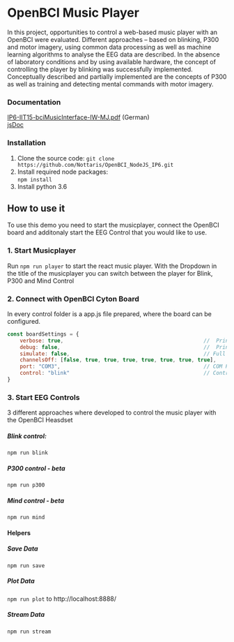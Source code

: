 # OpenBCI Music Player
In this project, opportunities to control a web-based music player with an OpenBCI were evaluated. Different approaches – based on blinking, P300 and motor imagery, using common data processing as well as machine learning algorithms to analyse the EEG data are described. In the absence of laboratory conditions and by using available hardware, the concept of controlling the player by blinking was successfully implemented. Conceptually described and partially implemented are the concepts of P300 as well as training and detecting mental commands with motor imagery. 

### Documentation
[IP6-IIT15-bciMusicInterface-IW-MJ.pdf](/docs/IP6-IIT15-bciMusicInterface-IW-MJ.pdf) (German)  
[jsDoc](/docs/jsdoc/index.html)


### Installation
1. Clone the source code:
``` git clone https://github.com/Nottaris/OpenBCI_NodeJS_IP6.git ```   
2. Install required node packages:  
``` npm install ``` 
3. Install python 3.6

## How to use it
To use this demo you need to start the musicplayer, connect the OpenBCI board and additonaly start the EEG Control that you would like to use.

### 1. Start Musicplayer
Run ``` npm run player ```  to start the react music player. 
With the Dropdown in the title of the musicplayer you can switch between the player for Blink, P300 and Mind Control

### 2. Connect with OpenBCI Cyton Board
In every control folder is a app.js file prepared, where the board can be configured. 
```javascript
const boardSettings = {
    verbose: true,                                             //  Print out useful debugging events
    debug: false,                                              //  Print out a raw dump of bytes sent and received
    simulate: false,                                           // Full functionality, just mock data. Must attach Daisy module by setting
    channelsOff: [false, true, true, true, true, true, true, true],    // power down unused channel 1 - 8
    port: "COM3",                                              // COM Port OpenBCI dongle
    control: "blink"                                           // Control type
}
```

### 3. Start EEG Controls
3 different approaches where developed to control the music player with the OpenBCI Heasdset

##### Blink control: 
``` npm run blink ``` 

##### P300 control - beta
``` npm run p300 ```

##### Mind control - beta
``` npm run mind ``` 


#### Helpers
##### Save Data
``` npm run save ``` 
##### Plot Data
``` npm run plot ``` 
to http://localhost:8888/
##### Stream Data
``` npm run stream ``` 